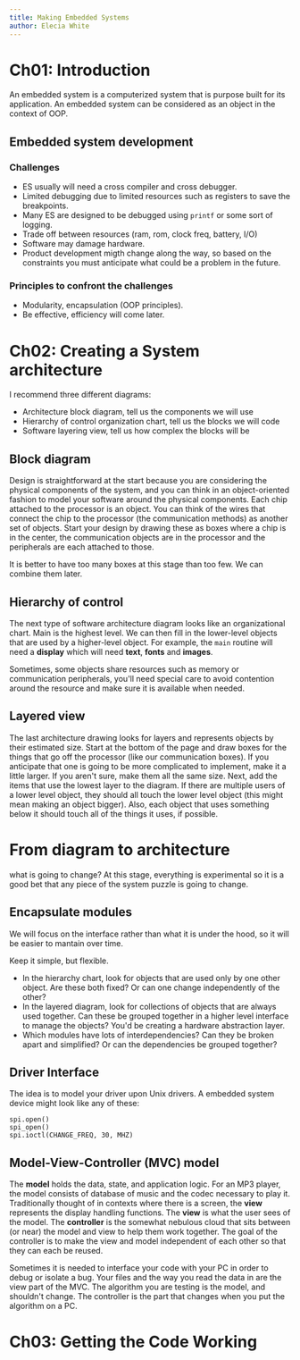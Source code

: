 ```yaml
---
title: Making Embedded Systems
author: Elecia White
---
```


# Ch01: Introduction

An embedded system is a computerized system that is purpose built for its application.
An embedded system can be considered as an object in the context of OOP.

## Embedded system development

### Challenges
* ES usually will need a cross compiler and cross debugger.
* Limited debugging due to limited resources such as registers to save the breakpoints.
* Many ES are designed to be debugged using `printf` or some sort of logging.
* Trade off between resources (ram, rom, clock freq, battery, I/O)
* Software may damage hardware.
* Product development migth change along the way, so based on the constraints you must anticipate what could be a problem in the future.

### Principles to confront the challenges
* Modularity, encapsulation (OOP principles).
* Be effective, efficiency will come later.

# Ch02: Creating a System architecture
I recommend three different diagrams:
* Architecture block diagram, tell us the components we will use
* Hierarchy of control organization chart, tell us the blocks we will code
* Software layering view, tell us how complex the blocks will be

## Block diagram
Design is straightforward at the start because you are considering the physical components of the system, and you can think in an object-oriented fashion to model your software around the physical
components.
Each chip attached to the processor is an object. You can think of the wires that connect the chip to the processor (the communication methods) as another set of objects.
Start your design by drawing these as boxes where a chip is in the center, the communication objects are in the processor and the peripherals are each attached to those.

It is better to have too many boxes at this stage than too few. We can combine them later. 

## Hierarchy of control 
The next type of software architecture diagram looks like an organizational chart. Main is the highest level. We can then fill in the lower-level objects that are used by a higher-level object.
For example, the `main` routine will need a **display** which will need **text**, **fonts** and **images**.

Sometimes, some objects share resources such as memory or communication peripherals, you'll need special care to avoid contention around the resource and make sure it is available when needed.

## Layered view
The last architecture drawing looks for layers and represents objects by their estimated
size.
Start at the bottom of the page and draw boxes for the things that go off the processor (like our
communication boxes). If you anticipate that one is going to be more complicated to implement, make it a little larger. If you aren't sure, make them all the same size.
Next, add the items that use the lowest layer to the diagram. If there are multiple users of a
lower level object, they should all touch the lower level object (this might mean making an object bigger).
Also, each object that uses something below it should touch all of the things it uses, if possible.

# From diagram to architecture
what is going to change? At this stage, everything is experimental so it is a good bet that any piece of the system puzzle is going to change.

## Encapsulate modules
We will focus on the interface rather than what it is under the hood, so it will be easier to mantain over time.

Keep it simple, but flexible. 
* In the hierarchy chart, look for objects that are used only by one other object. Are these both fixed? Or can one change independently of the other?
* In the layered diagram, look for collections of objects that are always used together. Can these be grouped together in a higher level interface to manage the objects? You'd be creating a hardware abstraction layer.
* Which modules have lots of interdependencies? Can they be broken apart and simplified? Or can the dependencies be grouped together? 

## Driver Interface
The idea is to model your driver upon Unix drivers. A embedded system device might look like any of these:

```
spi.open()
spi_open()
spi.ioctl(CHANGE_FREQ, 30, MHZ)
```
## Model-View-Controller (MVC) model
The **model** holds the data, state, and application logic. For an MP3 player, the model consists of database of music and the codec necessary to play it.
Traditionally thought of in contexts where there is a screen, the **view** represents the display handling functions. The **view** is what the user sees of the model. The **controller** is the somewhat nebulous cloud that sits between (or near) the model and view to help them work together. The goal of the controller is to make the view and model independent of each other so that they can each be reused.

Sometimes it is needed to interface your code with your PC in order to debug or isolate a bug. 
Your files and the way you read the data in are the view part of the MVC. The algorithm you are testing is the model, and shouldn't change.
The controller is the part that changes when you put the algorithm on a PC.

# Ch03: Getting the Code Working


